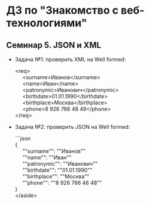# ДЗ по "Знакомство с веб-технологиями"

## Семинар 5. JSON и XML

- Задача №1: проверить XML на Well formed:

    \<req>  
        &nbsp;&nbsp;&nbsp;&nbsp;&nbsp;\<surname>Иванов\</surname>  
        &nbsp;&nbsp;&nbsp;&nbsp;&nbsp;\<name>Иван\</name>  
        &nbsp;&nbsp;&nbsp;&nbsp;&nbsp;\<patronymic>Иванович\</patronymic>  
        &nbsp;&nbsp;&nbsp;&nbsp;&nbsp;\<birthdate>01.01.1990\</birthdate>  
        &nbsp;&nbsp;&nbsp;&nbsp;&nbsp;\<birthplace>Москва\</birthplace>    
        &nbsp;&nbsp;&nbsp;&nbsp;&nbsp;\<phone>8 926 766 48 48\</phone>    
    \</req>  
    
- Задача №2:  проверить JSON на Well formed:

    \```json  
    {  
            &nbsp;&nbsp;&nbsp;&nbsp;&nbsp;""surname"": ""Иванов""  
            &nbsp;&nbsp;&nbsp;&nbsp;&nbsp;""name"": ""Иван""  
            &nbsp;&nbsp;&nbsp;&nbsp;&nbsp;""patronymic"": ""Иванович""  
            &nbsp;&nbsp;&nbsp;&nbsp;&nbsp;""birthdate"": ""01.01.1990""  
            &nbsp;&nbsp;&nbsp;&nbsp;&nbsp;""birthplace"": ""Москва""  
            &nbsp;&nbsp;&nbsp;&nbsp;&nbsp;""phone"": ""8 926 766 48 48""  
    }  
    \</aside>  